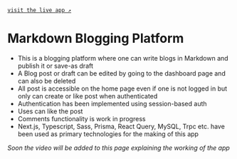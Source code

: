[`visit the live app ↗`](https://next-mdx-notes-app.vercel.app/)

# Markdown Blogging Platform
- This is a blogging platform where one can write blogs in Markdown and publish it or save-as draft
- A Blog post or draft can be edited by going to the dashboard page and can also be deleted
- All post is accessible on the home page even if one is not logged in but only can create or like post when authenticated
- Authentication has been implemented using session-based auth
- Uses can like the post
- Comments functionality is work in progress
- Next.js, Typescript, Sass, Prisma, React Query, MySQL, Trpc etc. have been used as primary technologies for the making of this app

*Soon the video will be added to this page explaining the working of the app*
